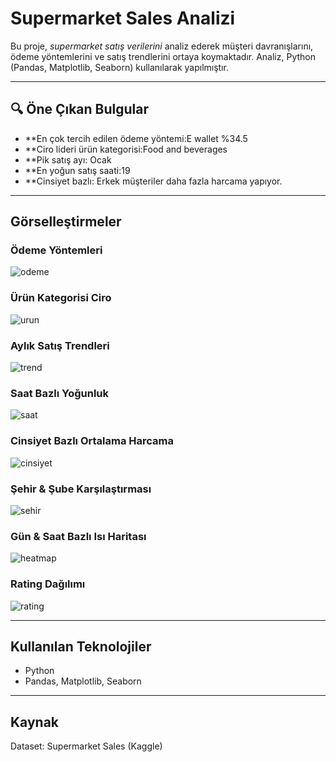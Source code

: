 # Supermarket Sales Analizi

Bu proje, *supermarket satış verilerini* analiz ederek müşteri davranışlarını, ödeme yöntemlerini ve satış trendlerini ortaya koymaktadır. Analiz, Python (Pandas, Matplotlib, Seaborn) kullanılarak yapılmıştır.

---

## 🔍 Öne Çıkan Bulgular
- **En çok tercih edilen ödeme yöntemi:E wallet  %34.5
- **Ciro lideri ürün kategorisi:Food and beverages  
- **Pik satış ayı: Ocak 
- **En yoğun satış saati:19
- **Cinsiyet bazlı: Erkek müşteriler daha fazla harcama yapıyor.  

---

## Görselleştirmeler
### Ödeme Yöntemleri
![odeme](figures/odeme_yontemleri.png)

### Ürün Kategorisi Ciro
![urun](figures/urun_kategorisi_ciro.png)

### Aylık Satış Trendleri
![trend](figures/aylik_trend.png)

### Saat Bazlı Yoğunluk
![saat](figures/saat_bazli.png)

### Cinsiyet Bazlı Ortalama Harcama
![cinsiyet](figures/cinsiyet_harcama.png)

### Şehir & Şube Karşılaştırması
![sehir](figures/sehir_sube.png)

### Gün & Saat Bazlı Isı Haritası
![heatmap](figures/isi_haritasi.png)

### Rating Dağılımı
![rating](figures/rating_boxplot.png)

---

## Kullanılan Teknolojiler
- Python  
- Pandas, Matplotlib, Seaborn  

---

## Kaynak
Dataset: Supermarket Sales (Kaggle)
